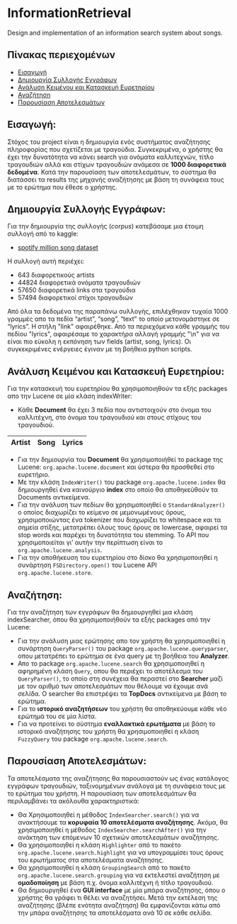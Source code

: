 # InformationRetrieval
Design and implementation of an information search system about songs.

## Πίνακας περιεχομένων

- [Εισαγωγή](#εισαγωγή)
- [Δημιουργία Συλλογής Εγγράφων](#δημιουργία-συλλογής-εγγράφων)
- [Ανάλυση Κειμένου και Κατασκευή Ευρετηρίου](#ανάλυση-κειμένου-και-κατασκευή-ευρετηρίου)
- [Αναζήτηση](#αναζήτηση)
- [Παρουσίαση Αποτελεσμάτων](#παρουσίαση-αποτελεσμάτων)

## Εισαγωγή:
Στόχος του project είναι η δημιουργία ενός συστήματος αναζήτησης πληροφορίας που σχετίζεται με τραγούδια. Συγκεκριμένα, ο χρήστης θα έχει
την δυνατότητα να κάνει search για ονόματα καλλιτεχνών, τίτλο τραγουδιών αλλά και στίχων τραγουδιών ανάμεσα σε **1000 διαφορετικά δεδομένα**.
Κατά την παρουσίαση των αποτελεσμάτων, το σύστημα θα διατάσσει τα results της μηχανής αναζήτησης με βάση τη συνάφεια τους με το ερώτημα που
έθεσε ο χρήστης.

## Δημιουργία Συλλογής Εγγράφων:
Για την δημιουργία της συλλογής (_corpus_) κατεβάσαμε μια έτοιμη συλλογή από το kaggle:
  *	[spotify million song dataset](https://www.kaggle.com/datasets/notshrirang/spotify-million-song-dataset)

Η συλλογή αυτή περιέχει:
  *	643 διαφορετικούς artists
  *	44824 διαφορετικά ονόματα τραγουδιών
  *	57650 διαφορετικά links στα τραγούδια
  *	57494 διαφορετικοί στίχοι τραγουδιών

Από όλα τα δεδομένα της παραπάνω συλλογής, επιλέχθηκαν τυχαία 1000 γραμμές απο τα πεδία “artist”, “song”, “text” το οποίο μετονομάστηκε σε 
“lyrics”. Η στήλη "link" αφαιρέθηκε. Από τα περιεχόμενα κάθε γραμμής του πεδίου "lyrics", αφαιρέσαμε το χαρακτήρα αλλαγή γραμμής "\n" για να είναι πιο εύκολη η εκπόνηση των fields (artist, song, lyrics). Οι συγκεκριμένες ενέργειες έγιναν με τη βοήθεια python scripts.
  
## Ανάλυση Κειμένου και Κατασκευή Ευρετηρίου:
Για την κατασκευή του ευρετηρίου θα χρησιμοποιηθούν τα εξής packages απο την Lucene σε μία κλάση indexWriter:
  *	Κάθε **Document** θα έχει 3 πεδία που αντιστοιχούν στο όνομα του καλλιτέχνη, στο όνομα του τραγουδιού και στους στίχους του τραγουδιού. 
  
| Artist | Song | Lyrics |
| ------ | ---- | ------ |


  * Για την δημιουργία του **Document** θα χρησιμοποιήθεί το package της Lucene: `org.apache.lucene.document` και ύστερα θα προσθεθεί στο ευρετήριο. 
  *	Με την κλάση `IndexWriter()` του package `org.apache.lucene.index` θα δημιουργηθεί ένα καινούργιο **index** στο οποίο θα αποθηκεύθούν τα Documents αντικείμενα. 
  *	Για την ανάλυση των πεδίων θα χρησιμοποιηθεί ο `StandardAnalyzer()` ο οποίος διαχωρίζει το κείμενο σε μεμονωμένους όρους, χρησιμοποιώντας ένα tokenizer που
  διαχωρίζει τα whitespace και τα σημεία στίξης, μετατρέπει όλους τους όρους σε lowercase, αφαιρεί τα stop words και παρέχει τη δυνατότητα του stemming. To API που
  χρησιμοποιείται γι’ αυτήν την περίπτωση είναι το `org.apache.lucene.analysis`.
  *	Για την αποθήκευση του ευρετηρίου στο δίσκο θα χρησιμοποιηθεί η συνάρτηση `FSDirectory.open()` του Lucene API `org.apache.lucene.store`. 

## Αναζήτηση: 
Για την αναζήτηση των εγγράφων θα δημιουργηθεί μια κλάση indexSearcher, όπου θα χρησιμοποιήθούν τα εξής packages από την Lucene:
  * Για την ανάλυση μιας ερώτησης απο τον χρήστη θα χρησιμοποιηθεί η συνάρτηση `QueryParser()` του package `org.apache.lucene.queryparser`, 
  οπου μετατρέπει το ερώτημα σε ένα query με τη βοήθεια του **Analyzer**.
  *	Απο το package `org.apache.lucene.search` θα χρησιμοποιηθεί η αφηρημένη κλάση `Query`, οπου θα περιέχει το αποτέλεσμα του `QueryParser()`,
  το οποίο στη συνέχεια θα περαστεί στο **Searcher** μαζί με τον αριθμό των αποτελεσμάτων που θέλουμε να έχουμε ανά σελίδα. Ο searcher θα 
  επιστρέψει τα **TopDocs** αντικείμενα με βάση το ερώτημα. 
  * Για το **ιστορικό αναζητήσεων** του χρήστη θα αποθηκεύουμε κάθε νέο ερώτημά του σε μία λίστα. 
  * Για να προτείνει το σύστημα **εναλλακτικά ερωτήματα** με βάση το ιστορικό αναζήτησης του χρήστη θα χρησιμοποιηθεί η κλάση `FuzzyQuery` του package
  `org.apache.lucene.search`.
   
## Παρουσίαση Αποτελεσμάτων:
Τα αποτελέσματα της αναζήτησης θα παρουσιαστούν ως ένας κατάλογος εγγράφων τραγουδιών, ταξινομημένων ανάλογα με τη συνάφεια τους με το ερώτημα του χρήστη. Η παρουσίαση
των αποτελεσμάτων θα περιλαμβάνει τα ακόλουθα χαρακτηριστικά:
  * Θα Χρησιμοποιηθεί η μέθοδος `IndexSearcher.search()` για να ανακτήσουμε τα **κορυφαία 10 αποτελέσματα αναζήτησης**. Ακόμα, θα χρησιμοποιηθεί η μέθοδος
  `IndexSearcher.searchAfter()` για την ανάκτηση των επόμενων 10 σχετικών αποτελεσμάτων αναζήτησης.
  * Θα χρησιμοποιηθεί η κλάση `Highlighter` από το πακέτο `org.apache.lucene.search.highlight` για να υπογραμμίσει τους όρους του ερωτήματος στα αποτελέσματα
  αναζήτησης.
  * Θα χρησιμοποιηθεί η κλάση `GroupingSearch` από το πακέτο `org.apache.lucene.search.grouping` για να εκτελεστεί αναζήτηση με **ομαδοποίηση** με βάση π.χ. όνομα
  καλλιτέχνη ή τίτλο τραγουδιού.
  * Θα δημιουργηθεί ένα **GUI interface** με  μία μπάρα αναζήτησης, όπου ο χρήστης θα γράφει τι θέλει να αναζητήσει. Μετά την εκτέλεση της αναζήτησης (βλέπε ενότητα
  αναζήτηση) θα εμφανίζονται κάτω από την μπάρα αναζήτησης τα αποτελέσματα ανά 10 σε κάθε σελίδα.
